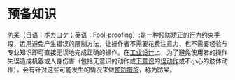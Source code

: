 # 预备知识

防呆（日语：ポカヨケ；英语：Fool-proofing）:是一种预防矫正的行为约束手段，运用避免产生错误的限制方法，让操作者不需要花费注意力、也不需要经验与专业知识即可直接无误地完成正确的操作。在[工业设计](https://baike.baidu.com/item/工业设计/82669?fromModule=lemma_inlink)上，为了避免使用者的操作失误造成机器或人身伤害（包括无意识的动作或[下意识](https://baike.baidu.com/item/下意识/1008888?fromModule=lemma_inlink)的[误动作](https://baike.baidu.com/item/误动作/10087227?fromModule=lemma_inlink)或不小心的肢体动作），会有针对这些可能发生的情况来做[预防措施](https://baike.baidu.com/item/预防措施/9704253?fromModule=lemma_inlink)，称为防呆。